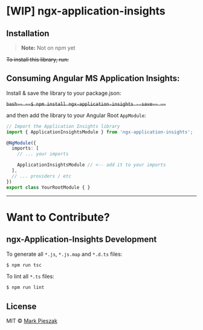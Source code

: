 # [WIP] ngx-application-insights

## Installation 

> **Note:** Not on npm yet

~~To install this library, run:~~



## Consuming Angular MS Application Insights:

Install & save the library to your package.json:

~~```bash~~
~~$ npm install ngx-application-insights --save~~
~~```~~

and then add the library to your Angular Root `AppModule`:

```typescript
// Import the Application Insights library
import { ApplicationInsightsModule } from 'ngx-application-insights';

@NgModule({
  imports: [
    // ... your imports

    ApplicationInsightsModule // <-- add it to your imports
  ],
  // ... providers / etc
})
export class YourRootModule { }
```

---

# Want to Contribute?

## ngx-Application-Insights Development

To generate all `*.js`, `*.js.map` and `*.d.ts` files:

```bash
$ npm run tsc
```

To lint all `*.ts` files:

```bash
$ npm run lint
```

## License

MIT © [Mark Pieszak](mailto:mpieszak84@gmail.com)
